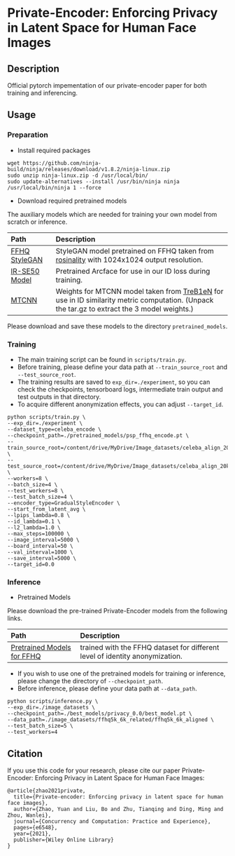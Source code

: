 # Private-Encoder: Enforcing Privacy in Latent Space for Human Face Images

## Description
Official pytorch impementation of our private-encoder paper for both training and inferencing.

## Usage

### Preparation
- Install required packages
``` 
wget https://github.com/ninja-build/ninja/releases/download/v1.8.2/ninja-linux.zip
sudo unzip ninja-linux.zip -d /usr/local/bin/
sudo update-alternatives --install /usr/bin/ninja ninja /usr/local/bin/ninja 1 --force 
```
- Download required pretrained models

The auxiliary models which are needed for training your own model from scratch or inference.

| Path | Description
| :--- | :----------
|[FFHQ StyleGAN](https://drive.google.com/file/d/1EM87UquaoQmk17Q8d5kYIAHqu0dkYqdT/view?usp=sharing) | StyleGAN model pretrained on FFHQ taken from [rosinality](https://github.com/rosinality/stylegan2-pytorch) with 1024x1024 output resolution.
|[IR-SE50 Model](https://drive.google.com/file/d/1KW7bjndL3QG3sxBbZxreGHigcCCpsDgn/view?usp=sharing) | Pretrained Arcface for use in our ID loss during training.
|[MTCNN](https://drive.google.com/file/d/1tJ7ih-wbCO6zc3JhI_1ZGjmwXKKaPlja/view?usp=sharing)  | Weights for MTCNN model taken from [TreB1eN](https://github.com/TreB1eN/InsightFace_Pytorch) for use in ID similarity metric computation. (Unpack the tar.gz to extract the 3 model weights.)

Please download and save these models to the directory `pretrained_models`.

### Training

- The main training script can be found in `scripts/train.py`.
- Before training, please define your data path at `--train_source_root` and `--test_source_root`.
- The training results are saved to `exp_dir=./experiment`, so you can check the checkpoints, tensorboard logs, intermediate train output and test outputs in that directory.
- To acquire different anonymization effects, you can adjust `--target_id`.

```
python scripts/train.py \
--exp_dir=./experiment \
--dataset_type=celeba_encode \
--checkpoint_path=./pretrained_models/psp_ffhq_encode.pt \
--train_source_root=/content/drive/MyDrive/Image_datasets/celeba_align_20k_21k_aligned \
--test_source_root=/content/drive/MyDrive/Image_datasets/celeba_align_20k_21k_aligned \
--workers=8 \
--batch_size=4 \
--test_workers=8 \
--test_batch_size=4 \
--encoder_type=GradualStyleEncoder \
--start_from_latent_avg \
--lpips_lambda=0.8 \
--id_lambda=0.1 \
--l2_lambda=1.0 \
--max_steps=100000 \
--image_interval=5000 \
--board_interval=50 \
--val_interval=1000 \
--save_interval=5000 \
--target_id=0.0
```

### Inference

- Pretrained Models

Please download the pre-trained Private-Encoder models from the following links. 

| Path | Description
| :--- | :----------
|[Pretrained Models for FFHQ](https://drive.google.com/drive/folders/1HR0YLWakpnd1eQw_4YGTOelo_mzzuBAk?usp=sharing)  | trained with the FFHQ dataset for different level of identity anonymization.

- If you wish to use one of the pretrained models for training or inference, please change the directory of `--checkpoint_path`.
- Before inference, please define your data path at `--data_path`.
```
python scripts/inference.py \
--exp_dir=./image_datasets \
--checkpoint_path=./best_models/privacy_0.0/best_model.pt \
--data_path=./image_datasets/ffhq5k_6k_related/ffhq5k_6k_aligned \
--test_batch_size=5 \
--test_workers=4
```

## Citation
If you use this code for your research, please cite our paper Private-Encoder: Enforcing Privacy in Latent Space for Human Face Images:

```
@article{zhao2021private,
  title={Private-encoder: Enforcing privacy in latent space for human face images},
  author={Zhao, Yuan and Liu, Bo and Zhu, Tianqing and Ding, Ming and Zhou, Wanlei},
  journal={Concurrency and Computation: Practice and Experience},
  pages={e6548},
  year={2021},
  publisher={Wiley Online Library}
}
```
